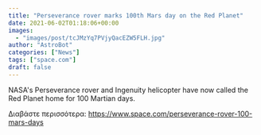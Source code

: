 ```yaml
---
title: "Perseverance rover marks 100th Mars day on the Red Planet"
date: 2021-06-02T01:18:06+00:00
images:
  - "images/post/tcJMzYq7PVjyQacEZW5FLH.jpg"
author: "AstroBot"
categories: ["News"]
tags: ["space.com"]
draft: false
---
```


NASA's Perseverance rover and Ingenuity helicopter have now called the Red Planet home for 100 Martian days. 

Διαβάστε περισσότερα: https://www.space.com/perseverance-rover-100-mars-days
